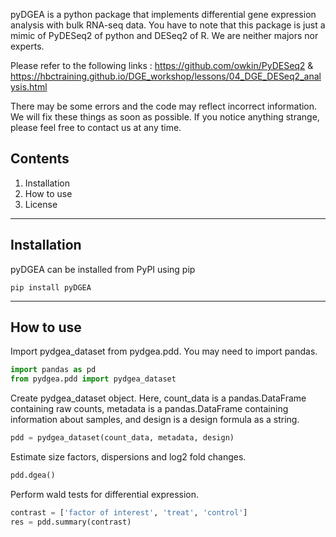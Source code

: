 pyDGEA is a python package that implements differential gene expression analysis with bulk RNA-seq data. 
You have to note that this package is just a mimic of PyDESeq2 of python and DESeq2 of R. We are neither majors nor experts. 

Please refer to the following links : https://github.com/owkin/PyDESeq2 & https://hbctraining.github.io/DGE_workshop/lessons/04_DGE_DESeq2_analysis.html

There may be some errors and the code may reflect incorrect information. We will fix these things as soon as possible. 
If you notice anything strange, please feel free to contact us at any time.

## Contents

1. Installation
2. How to use
3. License

---
## Installation
pyDGEA can be installed from PyPI using pip
```
pip install pyDGEA
```

---
## How to use
Import pydgea_dataset from pydgea.pdd. You may need to import pandas.
```python
import pandas as pd
from pydgea.pdd import pydgea_dataset
```
Create pydgea_dataset object. Here, count_data is a pandas.DataFrame containing raw counts, metadata is a pandas.DataFrame containing information about samples, and design is a design formula as a string.
```python
pdd = pydgea_dataset(count_data, metadata, design)
```
Estimate size factors, dispersions and log2 fold changes.
```python
pdd.dgea()
```
Perform wald tests for differential expression.
```python
contrast = ['factor of interest', 'treat', 'control']
res = pdd.summary(contrast)
```

